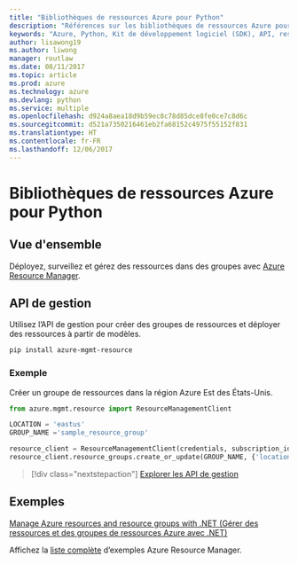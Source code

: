 ```yaml
---
title: "Bibliothèques de ressources Azure pour Python"
description: "Références sur les bibliothèques de ressources Azure pour Python"
keywords: "Azure, Python, Kit de développement logiciel (SDK), API, ressources"
author: lisawong19
ms.author: liwong
manager: routlaw
ms.date: 08/11/2017
ms.topic: article
ms.prod: azure
ms.technology: azure
ms.devlang: python
ms.service: multiple
ms.openlocfilehash: d924a8aea18d9b59ec8c78d85dce8fe0ce7c8d6c
ms.sourcegitcommit: d521a7350216461eb2fa68152c4975f55152f831
ms.translationtype: HT
ms.contentlocale: fr-FR
ms.lasthandoff: 12/06/2017
---
```

# <a name="azure-resources-libraries-for-python"></a>Bibliothèques de ressources Azure pour Python

## <a name="overview"></a>Vue d'ensemble 
Déployez, surveillez et gérez des ressources dans des groupes avec [Azure Resource Manager](https://docs.microsoft.com/en-us/azure/azure-resource-manager/resource-group-overview).

## <a name="management-api"></a>API de gestion
Utilisez l’API de gestion pour créer des groupes de ressources et déployer des ressources à partir de modèles.

```bash
pip install azure-mgmt-resource
```
### <a name="example"></a>Exemple 
Créer un groupe de ressources dans la région Azure Est des États-Unis.

```python
from azure.mgmt.resource import ResourceManagementClient

LOCATION = 'eastus'
GROUP_NAME ='sample_resource_group'

resource_client = ResourceManagementClient(credentials, subscription_id)
resource_client.resource_groups.create_or_update(GROUP_NAME, {'location': LOCATION})
```

> [!div class="nextstepaction"]
> [Explorer les API de gestion](/python/api/overview/azure/azure.mgmt.resource)

## <a name="samples"></a>Exemples
[Manage Azure resources and resource groups with .NET (Gérer des ressources et des groupes de ressources Azure avec .NET)](https://github.com/Azure-Samples/resource-manager-python-resources-and-groups)

Affichez la [liste complète](https://azure.microsoft.com/resources/samples/?platform=python&term=resource) d’exemples Azure Resource Manager.
